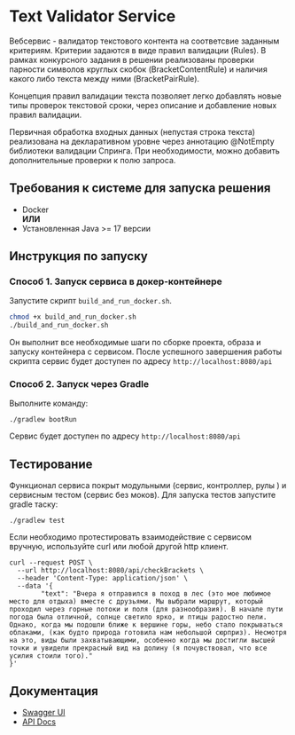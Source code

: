 # Text Validator Service
Вебсервис - валидатор текстового контента на соответсвие заданным критериям.
Критерии задаются в виде правил валидации (Rules). 
В рамках конкурсного задания в решении реализованы проверки парности символов 
круглых скобок (BracketContentRule) и наличия какого либо текста между ними (BracketPairRule).

Концепция правил валидации текста позволяет легко добавлять новые типы проверок текстовой сроки,
через описание и добавление новых правил валидации.

Первичная обработка входных данных (непустая строка текста) реализована на декларативном уровне 
через аннотацию @NotEmpty библиотеки валидации Спринга.
При необходимости, можно добавить дополнительные проверки к полю запроса.

## Требования к системе для запуска решения
- Docker<br/>
   <b>ИЛИ</b>
- Установленная Java >= 17 версии

## Инструкция по запуску
### Способ 1. Запуск сервиса в докер-контейнере
Запустите скрипт `build_and_run_docker.sh`.

```bash
chmod +x build_and_run_docker.sh
./build_and_run_docker.sh
```
Он выполнит все необходимые шаги
по сборке проекта, образа и запуску контейнера с сервисом. После успешного завершения работы скрипта
сервис будет доступен по адресу `http://localhost:8080/api`

### Способ 2. Запуск через Gradle
Выполните команду:
```
./gradlew bootRun
```

Cервис будет доступен по адресу `http://localhost:8080/api`

## Тестирование
Функционал сервиса покрыт модульными (сервис, контроллер, рулы ) и сервисным тестом (сервис без моков).
Для запуска тестов запустите gradle таску:
```
./gradlew test
```

Если необходимо протестировать взаимодействие с сервисом вручную, используйте curl или любой другой http клиент.
```
curl --request POST \
  --url http://localhost:8080/api/checkBrackets \
  --header 'Content-Type: application/json' \
  --data '{
        "text": "Вчера я отправился в поход в лес (это мое любимое место для отдыха) вместе с друзьями. Мы выбрали маршрут, который проходил через горные потоки и поля (для разнообразия). В начале пути погода была отличной, солнце светило ярко, и птицы радостно пели. Однако, когда мы подошли ближе к вершине горы, небо стало покрываться облаками, (как будто природа готовила нам небольшой сюрприз). Несмотря на это, виды были захватывающими, особенно когда мы достигли высшей точки и увидели прекрасный вид на долину (я почувствовал, что все усилия стоили того)."  
}'

```

## Документация
- [Swagger UI](http://localhost:8080/swagger-ui)
- [API Docs](http://localhost:8080/api-docs)